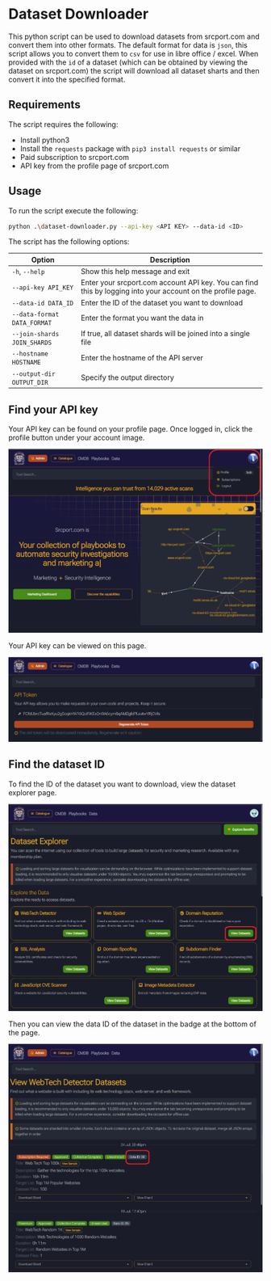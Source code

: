 # Dataset Downloader

This python script can be used to download datasets from srcport.com and convert them into other formats. The default format for data is `json`, this script allows you to convert them to `csv` for use in libre office / excel. When provided with the `id` of a dataset (which can be obtained by viewing the dataset on srcport.com) the script will download all dataset sharts and then convert it into the specified format.

## Requirements

The script requires the following:

- Install python3
- Install the `requests` package with `pip3 install requests` or similar
- Paid subscription to srcport.com
- API key from the profile page of srcport.com

## Usage 

To run the script execute the following:

```bash
python .\dataset-downloader.py --api-key <API KEY> --data-id <ID>
```

The script has the following options:

| Option                    | Description                                                                                                     |
|---------------------------|-----------------------------------------------------------------------------------------------------------------|
| `-h`, `--help`            | Show this help message and exit                                                                                 |
| `--api-key API_KEY`       | Enter your srcport.com account API key. You can find this by logging into your account on the profile page.      |
| `--data-id DATA_ID`       | Enter the ID of the dataset you want to download                                                                |
| `--data-format DATA_FORMAT` | Enter the format you want the data in                                                                          |
| `--join-shards JOIN_SHARDS` | If true, all dataset shards will be joined into a single file                                                   |
| `--hostname HOSTNAME`     | Enter the hostname of the API server                                                                             |
| `--output-dir OUTPUT_DIR` | Specify the output directory                                                                                     |

## Find your API key

Your API key can be found on your profile page. Once logged in, click the profile button under your account image.

![srcport.com profile page.](images/profile.png)

Your API key can be viewed on this page.

![srcport.com api key.](images/key.png)

## Find the dataset ID

To find the ID of the dataset you want to download, view the dataset explorer page.

![srcport.com dataset explorer.](images/explorer.png)

Then you can view the data ID of the dataset in the badge at the bottom of the page.

![srcport.com dataset id.](images/id.png)